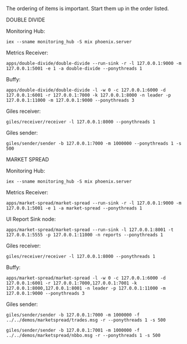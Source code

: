 The ordering of items is important. Start them up in the order listed.

DOUBLE DIVIDE

Monitoring Hub:
```
iex --sname monitoring_hub -S mix phoenix.server
```

Metrics Receiver:
```
apps/double-divide/double-divide --run-sink -r -l 127.0.0.1:9000 -m 127.0.0.1:5001 -e 1 -a double-divide --ponythreads 1
```

Buffy:
```
apps/double-divide/double-divide -l -w 0 -c 127.0.0.1:6000 -d 127.0.0.1:6001 -r 127.0.0.1:7000 -k 127.0.0.1:8000 -n leader -p 127.0.0.1:11000 -m 127.0.0.1:9000 --ponythreads 3
```

Giles receiver:
```
giles/receiver/receiver -l 127.0.0.1:8000 --ponythreads 1
```

Giles sender:
```
giles/sender/sender -b 127.0.0.1:7000 -m 1000000 --ponythreads 1 -s 500
```

MARKET SPREAD

Monitoring Hub:
```
iex --sname monitoring_hub -S mix phoenix.server
```

Metrics Receiver:
```
apps/market-spread/market-spread --run-sink -r -l 127.0.0.1:9000 -m 127.0.0.1:5001 -e 1 -a market-spread --ponythreads 1
```

UI Report Sink node:
```
apps/market-spread/market-spread --run-sink -l 127.0.0.1:8001 -t 127.0.0.1:5555 -p 127.0.0.1:11000 -n reports --ponythreads 1
```

Giles receiver:
```
giles/receiver/receiver -l 127.0.0.1:8000 --ponythreads 1
```

Buffy:
```
apps/market-spread/market-spread -l -w 0 -c 127.0.0.1:6000 -d 127.0.0.1:6001 -r 127.0.0.1:7000,127.0.0.1:7001 -k 127.0.0.1:8000,127.0.0.1:8001 -n leader -p 127.0.0.1:11000 -m 127.0.0.1:9000 --ponythreads 3
```

Giles sender:
```
giles/sender/sender -b 127.0.0.1:7000 -m 1000000 -f ../../demos/marketspread/trades.msg -r --ponythreads 1 -s 500

giles/sender/sender -b 127.0.0.1:7001 -m 1000000 -f ../../demos/marketspread/nbbo.msg -r --ponythreads 1 -s 500
```
